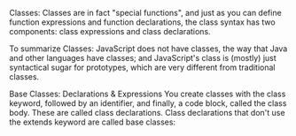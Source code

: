 Classes: 
Classes are in fact "special functions", and just as you can define function expressions and function declarations, the class syntax has two components: class expressions and class declarations.

To summarize Classes: 
JavaScript does not have classes, the way that Java and other languages have classes; and JavaScript's class is (mostly) just syntactical sugar for prototypes, which are very different from traditional classes.

Base Classes:
Declarations & Expressions You create classes with the class keyword, followed by an identifier, and finally, a code block, called the class body. These are called class declarations. Class declarations that don't use the extends keyword are called base classes:
